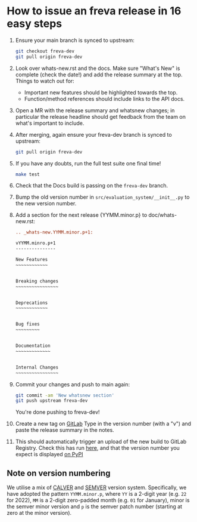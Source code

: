 # How to issue an freva release in 16 easy steps

 1. Ensure your main branch is synced to upstream:
     ```sh
     git checkout freva-dev
     git pull origin freva-dev
     ```
 2. Look over whats-new.rst and the docs. Make sure "What's New" is complete
    (check the date!) and add the release summary at the top.
    Things to watch out for:
    - Important new features should be highlighted towards the top.
    - Function/method references should include links to the API docs.
 3. Open a MR with the release summary and whatsnew changes; in particular the
    release headline should get feedback from the team on what's important to include.
 4. After merging, again ensure your freva-dev branch is synced to upstream:
     ```sh
     git pull origin freva-dev
     ```
 5. If you have any doubts, run the full test suite one final time!
      ```sh
      make test
      ```
 6. Check that the Docs build is passing on the `freva-dev` branch.
 7. Bump the old version number in `src/evaluation_system/__init__.py` to the
    new version number.
 8. Add a section for the next release {YYMM.minor.p} to doc/whats-new.rst:
     ```rst
     .. _whats-new.YYMM.minor.p+1:

     vYYMM.minro.p+1
     ---------------

     New Features
     ~~~~~~~~~~~~


     Breaking changes
     ~~~~~~~~~~~~~~~~


     Deprecations
     ~~~~~~~~~~~~


     Bug fixes
     ~~~~~~~~~


     Documentation
     ~~~~~~~~~~~~~


     Internal Changes
     ~~~~~~~~~~~~~~~~

     ```
9. Commit your changes and push to main again:
      ```sh
      git commit -am 'New whatsnew section'
      git push upstream freva-dev
      ```
    You're done pushing to freva-dev!

10. Create a new tag on [GitLab](https://gitlab.dkrz.de/freva/evaluation_system/-/tags/new)
    Type in the version number (with a "v")  and paste the release summary in the notes.
11. This should automatically trigger an upload of the new build to GitLab Registry.
    Check this has run [here](https://github.com/pydata/xarray/actions/workflows/pypi-release.yaml),
    and that the version number you expect is displayed [on PyPI](https://pypi.org/project/xarray/)


## Note on version numbering

We utilise a mix of [CALVER](https://calver.org/) and [SEMVER](https://semver.org/)
version system. Specifically, we have adopted the pattern `YYMM.minor.p`, where
`YY` is a 2-digit year (e.g. `22` for 2022), `MM` is a 2-digit zero-padded month
(e.g. `01` for January), minor is the semver minor version and `p` is the
semver patch number (starting at zero at the minor version).
